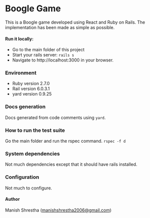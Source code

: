 # Boogle Game

This is a Boogle game developed using React and Ruby on Rails. The implementation
has been made as simple as possible. 


#### Run it locally:
* Go to the main folder of this project
* Start your rails server: `rails s`
* Navigate to http://localhost:3000 in your browser.

### Environment
* Ruby version 2.7.0
* Rail version 6.0.3.1
* yard version 0.9.25

### Docs generation
Docs generated from code comments using `yard`.

### How to run the test suite
Go the main folder and run the rspec command.
`rspec -f d`

### System dependencies
Not much dependencies except that it should have rails installed.

### Configuration
Not much to configure.

#### Author
Manish Shrestha (manishshrestha2006@gmail.com)


